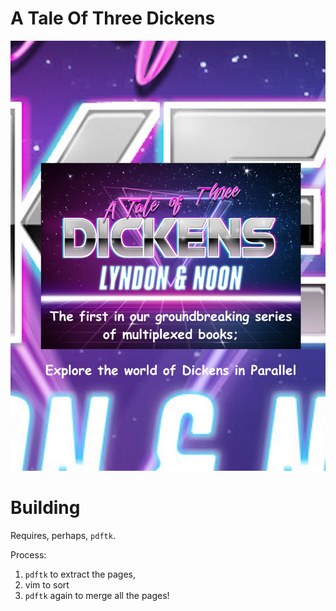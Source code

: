 # A Tale Of Three Dickens

![](three-dickens.jpg)

# Building

Requires, perhaps, `pdftk`.

Process:

1. `pdftk` to extract the pages,
2. vim to sort
3. `pdftk` again to merge all the pages!


